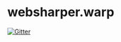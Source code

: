 # websharper.warp

[![Gitter](https://badges.gitter.im/Join%20Chat.svg)](https://gitter.im/intellifactory/websharper.warp?utm_source=badge&utm_medium=badge&utm_campaign=pr-badge&utm_content=badge)